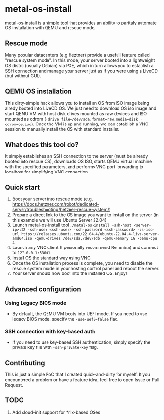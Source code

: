 # metal-os-install
metal-os-install is a simple tool that provides an ability to paritaly automate OS installation with QEMU and rescue mode.

## Rescue mode
Many popular datacenters (e.g Heztner) provide a usefull feature called "rescue system mode". In this mode, your server booted into a lightweight OS distro (usually Debian) via PXE, which in turn allows you to establish a SSH connection and manage your server just as if you were using a LiveCD (but without GUI).

## QEMU OS installation
This dirty-simple hack allows you to install an OS from ISO image being alredy booted into LiveCD OS. We just need to download OS iso image and start QEMU VM with host disk drives mounted as raw devices and ISO mounted as cdrom (`-drive file=/dev/sda,format=raw,media=disk -cdrom=os.iso`). Once the VM is up and running, we can establish a VNC session to manually install the OS with standard installer.

## What does this tool do?
It simply establishes an SSH connection to the server (must be already booted into rescue OS), downloads OS ISO, starts QEMU virtual machine with the specified parameters, and performs VNC port forwarding to localhost for simplifying VNC connection.

## Quick start
1. Boot your server into rescue mode (e.g. https://docs.hetzner.com/robot/dedicated-server/troubleshooting/hetzner-rescue-system/)
2. Prepare a direct link to the OS image you want to install on the server (in this example we will use Ubuntu Server 22.04)
3. Launch metal-os-install tool `./metal-os-install -ssh-host <server-ip>:22 -ssh-user <ssh-user> -ssh-password <ssh-password> -os-iso-url https://releases.ubuntu.com/22.04.4/ubuntu-22.04.4-live-server-amd64.iso -qemu-drives /dev/sda,/dev/sdb -qemu-memory 1G -qemu-cpu 4`
4. Launch any VNC client (I personally recommend Remmina) and connect to `127.0.0.1:53001`
5. Install OS the standard way using VNC
6. Once the OS installation process is complete, you need to disable the rescue system mode in your hosting control panel and reboot the server.
7. Your server should now boot into the installed OS. Enjoy!

## Advanced configuration
### Using Legacy BIOS mode
* By default, the QEMU VM boots into UEFI mode. If you need to use legacy BIOS mode, specify the `-use-uefi=false` flag.

### SSH connection with key-based auth
* If you need to use key-based SSH authentication, simply specify the private key file with `-ssh-private-key` flag.

## Contributing

This is just a simple PoC that I created quick-and-dirty for myself. If you encountered a problem or have a feature idea, feel free to open Issue or Pull Request.

## TODO

1. Add cloud-init support for *nix-based OSes
